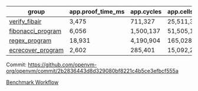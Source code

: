 | group | app.proof_time_ms | app.cycles | app.cells_used | leaf.proof_time_ms | leaf.cycles | leaf.cells_used |
| -- | -- | -- | -- | -- | -- | -- |
| [verify_fibair](https://github.com/openvm-org/openvm/blob/benchmark-results/benchmarks/verify_fibair-2b2836443d8d329080bf8221c4b5ce3efbcf555a.md) | 3,475 |  711,327 |  25,511,375 |- | - | - |
| [fibonacci_program](https://github.com/openvm-org/openvm/blob/benchmark-results/benchmarks/fibonacci-2b2836443d8d329080bf8221c4b5ce3efbcf555a.md) | 6,056 |  1,500,137 |  51,505,102 | 13,263 |  3,084,796 |  110,706,083 |
| [regex_program](https://github.com/openvm-org/openvm/blob/benchmark-results/benchmarks/regex-2b2836443d8d329080bf8221c4b5ce3efbcf555a.md) | 18,931 |  4,190,904 |  165,028,173 | 30,606 |  5,934,083 |  244,144,846 |
| [ecrecover_program](https://github.com/openvm-org/openvm/blob/benchmark-results/benchmarks/ecrecover-2b2836443d8d329080bf8221c4b5ce3efbcf555a.md) | 2,602 |  285,401 |  15,092,297 | 40,564 |  8,657,537 |  365,927,700 |


Commit: https://github.com/openvm-org/openvm/commit/2b2836443d8d329080bf8221c4b5ce3efbcf555a

[Benchmark Workflow](https://github.com/openvm-org/openvm/actions/runs/12751825334)
